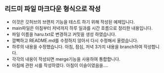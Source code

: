## 리드미 파일 마크다운 형식으로 작성
- 이것은 깃허브의 브랜치 기능을 테스트 하기 위해 작성된 예제입니다.
- main파일은 아침부터 저녁까지 하루 일과를 시간 흐름으로 정리한 내용입니다.
- 파일 이름을 haru.txt로 변경하고 커밋을 생성 하였습니다.
- 깜빡하고 README.md를 수정하지 않아서 다시 수정해서 올렸습니다.
- 하루의 내용을 수정했습니다. 아침, 점심, 저녁 3가지 내용을 branch하여 작성합니다.
- 각각의 내용이 작성되면 merge기능을 사용하여 통합합니다.
- 아침에 관한 시를 작성하였다. 아침이 이슬이였음을....